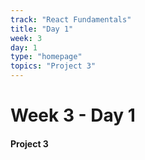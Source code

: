 ```yaml
---
track: "React Fundamentals"
title: "Day 1"
week: 3
day: 1
type: "homepage"
topics: "Project 3"
---
```



# Week 3 - Day 1

#### Project 3

